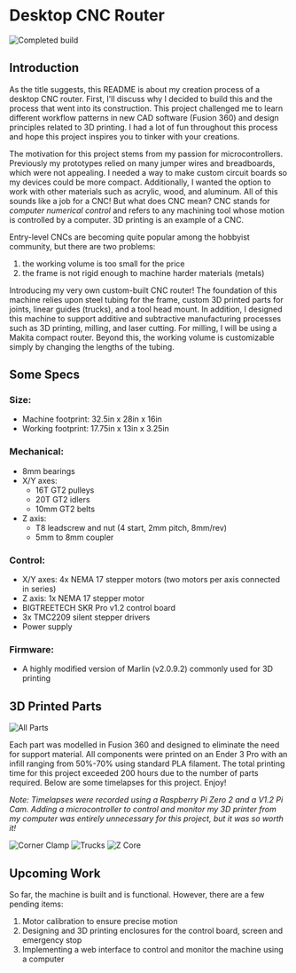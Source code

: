 # Desktop CNC Router

![Completed build](https://user-images.githubusercontent.com/101907461/173199412-cda32b4c-4a96-4f4e-9c13-d15074b31326.jpeg)

## Introduction

As the title suggests, this README is about my creation process of a desktop CNC router. First, I'll discuss why I decided to build this and the process that went into its construction. This project challenged me to learn different workflow patterns in new CAD software (Fusion 360) and design principles related to 3D printing. I had a lot of fun throughout this process and hope this project inspires you to tinker with your creations. 

The motivation for this project stems from my passion for microcontrollers. Previously my prototypes relied on many jumper wires and breadboards, which were not appealing. I needed a way to make custom circuit boards so my devices could be more compact. Additionally, I wanted the option to work with other materials such as acrylic, wood, and aluminum. All of this sounds like a job for a CNC! But what does CNC mean? CNC stands for *computer numerical control* and refers to any machining tool whose motion is controlled by a computer. 3D printing is an example of a CNC.

Entry-level CNCs are becoming quite popular among the hobbyist community, but there are two problems:

1. the working volume is too small for the price
2. the frame is not rigid enough to machine harder materials (metals)

Introducing my very own custom-built CNC router! The foundation of this machine relies upon steel tubing for the frame, custom 3D printed parts for joints, linear guides (trucks), and a tool head mount. In addition, I designed this machine to support additive and subtractive manufacturing processes such as 3D printing, milling, and laser cutting. For milling, I will be using a Makita compact router. Beyond this, the working volume is customizable simply by changing the lengths of the tubing.

## Some Specs

### Size:
* Machine footprint: 32.5in x 28in x  16in
* Working footprint: 17.75in x 13in x 3.25in

### Mechanical:
* 8mm bearings 
* X/Y axes:
  * 16T GT2 pulleys 
  * 20T GT2 idlers
  * 10mm GT2 belts
* Z axis:
  * T8 leadscrew and nut (4 start, 2mm pitch, 8mm/rev)
  * 5mm to 8mm coupler

### Control:
* X/Y axes: 4x NEMA 17 stepper motors (two motors per axis connected in series)
* Z axis: 1x NEMA 17 stepper motor
* BIGTREETECH SKR Pro v1.2 control board
* 3x TMC2209 silent stepper drivers
* Power supply

### Firmware:
* A highly modified version of Marlin (v2.0.9.2) commonly used for 3D printing


## 3D Printed Parts
![All Parts](https://user-images.githubusercontent.com/101907461/173199451-f69baf74-a273-4926-ae92-d8a026a406b6.jpeg)

Each part was modelled in Fusion 360 and designed to eliminate the need for support material. All components were printed on an Ender 3 Pro with an infill ranging from 50%-70% using standard PLA filament. The total printing time for this project exceeded 200 hours due to the number of parts required. Below are some timelapses for this project. Enjoy!

*Note: Timelapses were recorded using a Raspberry Pi Zero 2 and a V1.2 Pi Cam. Adding a microcontroller to control and monitor my 3D printer from my computer was entirely unnecessary for this project, but it was so worth it!*

![Corner Clamp](https://user-images.githubusercontent.com/101907461/173200221-dbace96f-fda9-4c0a-9e75-737fbe668859.gif)  ![Trucks](https://user-images.githubusercontent.com/101907461/173200427-d1020b83-f579-41f8-9204-99e1c090c365.gif)  ![Z Core](https://user-images.githubusercontent.com/101907461/173200385-c04da978-d328-40c5-ae69-8d98b155f2ae.gif)

## Upcoming Work
So far, the machine is built and is functional. However, there are a few pending items:
1. Motor calibration to ensure precise motion
2. Designing and 3D printing enclosures for the control board, screen and emergency stop
3. Implementing a web interface to control and monitor the machine using a computer


